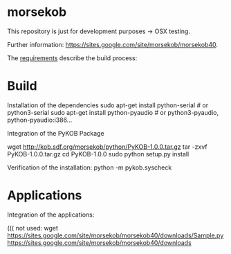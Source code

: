 morsekob
========

This repository is just for development purposes -> OSX testing.

Further information: https://sites.google.com/site/morsekob/morsekob40.

The [requirements](https://sites.google.com/site/morsekob/morsekob40/requirements) describe the 
build process:


# Build
Installation of the dependencies
sudo apt-get install python-serial  # or python3-serial
sudo apt-get install python-pyaudio  # or python3-pyaudio, python-pyaudio:i386...


Integration of the PyKOB Package

wget http://kob.sdf.org/morsekob/python/PyKOB-1.0.0.tar.gz
tar -zxvf PyKOB-1.0.0.tar.gz
cd PyKOB-1.0.0
sudo python setup.py install

Verification of the installation:
python -m pykob.syscheck




# Applications
Integration of the applications:

((( not used: wget https://sites.google.com/site/morsekob/morsekob40/downloads/Sample.py
https://sites.google.com/site/morsekob/morsekob40/downloads


